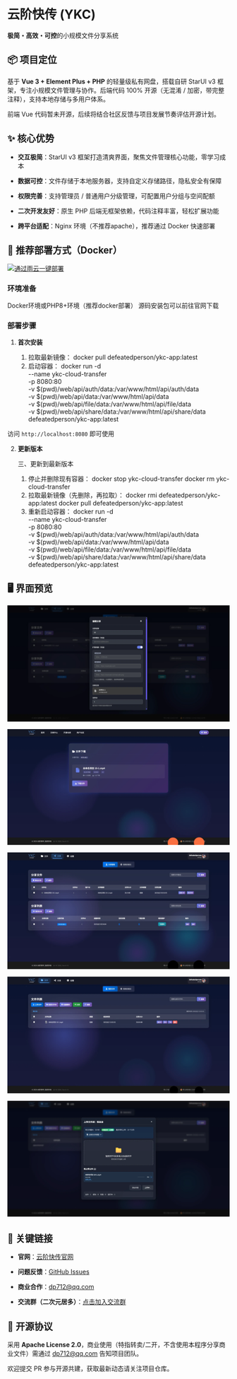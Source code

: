# 云阶快传 (YKC)

**极简・高效・可控**的小规模文件分享系统

## 📦 项目定位

基于 **Vue 3 + Element Plus + PHP** 的轻量级私有网盘，搭载自研 StarUI v3 框架，专注小规模文件管理与协作。后端代码 100% 开源（无混淆 / 加密，带完整注释），支持本地存储与多用户体系。

前端 Vue 代码暂未开源，后续将结合社区反馈与项目发展节奏评估开源计划。

## ✨ 核心优势



*   **交互极简**：StarUI v3 框架打造清爽界面，聚焦文件管理核心功能，零学习成本

*   **数据可控**：文件存储于本地服务器，支持自定义存储路径，隐私安全有保障

*   **权限完善**：支持管理员 / 普通用户分级管理，可配置用户分组与空间配额

*   **二次开发友好**：原生 PHP 后端无框架依赖，代码注释丰富，轻松扩展功能

*   **跨平台适配**：Nginx 环境（不推荐apache），推荐通过 Docker 快速部署

## 🚀 推荐部署方式（Docker）

[![通过雨云一键部署](https://rainyun-apps.cn-nb1.rains3.com/materials/deploy-on-rainyun-cn.svg)](https://app.rainyun.com/apps/rca/store/6854/dp712_)

### 环境准备

Docker环境或PHP8+环境（推荐docker部署）
源码安装包可以前往官网下载

### 部署步骤



1.  **首次安装**


    1. 拉取最新镜像：
       docker pull defeatedperson/ykc-app:latest
    2. 启动容器：
       docker run -d \
         --name ykc-cloud-transfer \
         -p 8080:80 \
         -v $(pwd)/web/api/auth/data:/var/www/html/api/auth/data \
         -v $(pwd)/web/api/data:/var/www/html/api/data \
         -v $(pwd)/web/api/file/data:/var/www/html/api/file/data \
         -v $(pwd)/web/api/share/data:/var/www/html/api/share/data \
         defeatedperson/ykc-app:latest

访问 `http://localhost:8080` 即可使用

2.  **更新版本**

    三、更新到最新版本
    1. 停止并删除现有容器：
       docker stop ykc-cloud-transfer
       docker rm ykc-cloud-transfer
    2. 拉取最新镜像（先删除，再拉取）：
       docker rmi defeatedperson/ykc-app:latest
       docker pull defeatedperson/ykc-app:latest
    4. 重新启动容器：
       docker run -d \
         --name ykc-cloud-transfer \
         -p 8080:80 \
         -v $(pwd)/web/api/auth/data:/var/www/html/api/auth/data \
         -v $(pwd)/web/api/data:/var/www/html/api/data \
         -v $(pwd)/web/api/file/data:/var/www/html/api/file/data \
         -v $(pwd)/web/api/share/data:/var/www/html/api/share/data \
         defeatedperson/ykc-app:latest









## 🖥️ 界面预览



![分享设置](https://raw.githubusercontent.com/defeatedperson/ykc/refs/heads/main/photo/1.webp)



![分享下载](https://raw.githubusercontent.com/defeatedperson/ykc/refs/heads/main/photo/2.webp)



![分享管理](https://raw.githubusercontent.com/defeatedperson/ykc/refs/heads/main/photo/3.webp)



![文件管理](https://raw.githubusercontent.com/defeatedperson/ykc/refs/heads/main/photo/4.webp)



![文件上传](https://raw.githubusercontent.com/defeatedperson/ykc/refs/heads/main/photo/5.webp)

## 🔗 关键链接



*   **官网**：[云阶快传官网](https://www.xcdream.com/ykc)

*   **问题反馈**：[GitHub Issues](https://github.com/defeatedperson/ykc/issues)

*   **商业合作**：dp712@qq.com

*   **交流群（二次元居多）**：[点击加入交流群](https://qm.qq.com/q/a0Kywvgjhm)

## 📜 开源协议

采用 **Apache License 2.0**，商业使用（特指转卖/二开，不含使用本程序分享商业文件）需通过 dp712@qq.com 告知项目团队。

欢迎提交 PR 参与开源共建，获取最新动态请关注项目仓库。
